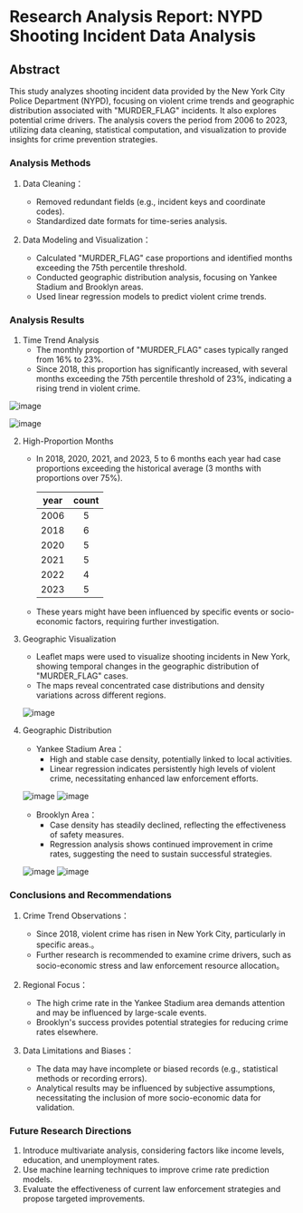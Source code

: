 # Research Analysis Report: NYPD Shooting Incident Data Analysis

## Abstract

This study analyzes shooting incident data provided by the New York City Police Department (NYPD), focusing on violent crime trends and geographic distribution associated with "MURDER_FLAG" incidents. It also explores potential crime drivers. The analysis covers the period from 2006 to 2023, utilizing data cleaning, statistical computation, and visualization to provide insights for crime prevention strategies.

### Analysis Methods
1. Data Cleaning：
    - Removed redundant fields (e.g., incident keys and coordinate codes).
    - Standardized date formats for time-series analysis.
      
2. Data Modeling and Visualization：
    - Calculated "MURDER_FLAG" case proportions and identified months exceeding the 75th percentile threshold.
    - Conducted geographic distribution analysis, focusing on Yankee Stadium and Brooklyn areas.
    - Used linear regression models to predict violent crime trends.

### Analysis Results
1. Time Trend Analysis
    - The monthly proportion of "MURDER_FLAG" cases typically ranged from 16% to 23%.
    - Since 2018, this proportion has significantly increased, with several months exceeding the 75th percentile threshold of 23%, indicating a rising trend in violent crime.
      
![image](../image/MerderRate.jpg)

![image](../image/RateOver75.jpg)
    
2. High-Proportion Months
    - In 2018, 2020, 2021, and 2023, 5 to 6 months each year had case proportions exceeding the historical average (3 months with proportions over 75%).

        |  year  | count |
        |  :----:  | :----:  |
        |  2006  |  5  |
        |  2018  |  6  |
        |  2020  |  5  |
        |  2021  |  5  |
        |  2022  |  4  |
        |  2023  |  5  |

    - These years might have been influenced by specific events or socio-economic factors, requiring further investigation.

3. Geographic Visualization
    - Leaflet maps were used to visualize shooting incidents in New York, showing temporal changes in the geographic distribution of "MURDER_FLAG" cases.
    - The maps reveal concentrated case distributions and density variations across different regions.
      
    ![image](../image/Map.jpg)

4. Geographic Distribution
    - Yankee Stadium Area：
      - High and stable case density, potentially linked to local activities.
      - Linear regression indicates persistently high levels of violent crime, necessitating enhanced law enforcement efforts.
      
    ![image](../image/Yankee.jpg)
    ![image](../image/YankeeLine.jpg)

    - Brooklyn Area：
      - Case density has steadily declined, reflecting the effectiveness of safety measures.
      - Regression analysis shows continued improvement in crime rates, suggesting the need to sustain successful strategies.
      
    ![image](../image/Brooklyn.jpg)
    ![image](../image/BrooklynLine.jpg)

### Conclusions and Recommendations
1. Crime Trend Observations：

    - Since 2018, violent crime has risen in New York City, particularly in specific areas.。
    - Further research is recommended to examine crime drivers, such as socio-economic stress and law enforcement resource allocation。
      
2. Regional Focus：

    - The high crime rate in the Yankee Stadium area demands attention and may be influenced by large-scale events.
    - Brooklyn's success provides potential strategies for reducing crime rates elsewhere.
      
3. Data Limitations and Biases：

    - The data may have incomplete or biased records (e.g., statistical methods or recording errors).
    - Analytical results may be influenced by subjective assumptions, necessitating the inclusion of more socio-economic data for validation.

### Future Research Directions
1. Introduce multivariate analysis, considering factors like income levels, education, and unemployment rates.
2. Use machine learning techniques to improve crime rate prediction models.
3. Evaluate the effectiveness of current law enforcement strategies and propose targeted improvements.
